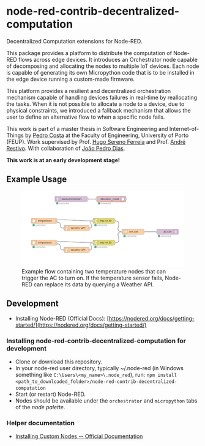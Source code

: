 # node-red-contrib-decentralized-computation

Decentralized Computation extensions for Node-RED.

This package provides a platform to distribute the computation of Node-RED flows across edge devices. It introduces an Orchestrator node capable of decomposing and allocating the nodes to multiple IoT devices. Each node is capable of generating its own Micropython code that is to be installed in the edge device running a custom-made firmware.

This platform provides a resilient and decentralized orchestration mechanism capable of handling devices failures in real-time by reallocating the tasks. When it is not possible to allocate a node to a device, due to physical constraints, we introduced a fallback mechanism that allows the user to define an alternative flow to when a specific node fails.

This work is part of a master thesis in Software Engineering and Internet-of-Things by [Pedro Costa](https://github.com/pmscosta) at the Faculty of Engineering, University of Porto (FEUP). Work supervised by Prof. [Hugo Sereno Ferreia](http://hugosereno.eu/) and Prof. [André Restivo](https://web.fe.up.pt/~arestivo/). With collaboration of [João Pedro Dias](http://jpdias.me).

**This work is at an early development stage!**

## Example Usage

<figure>
  <img
  src="./docs/temperature-compensate.png"
  alt="The beautiful MDN logo.">
  <figcaption>Example flow containing two temperature nodes that can trigger the AC to turn on. If the temperature sensor fails, Node-RED can replace its data by querying a Weather API. </figcaption>
</figure>

## Development

- Installing Node-RED (Official Docs): [https://nodered.org/docs/getting-started/](https://nodered.org/docs/getting-started/)

### Installing node-red-contrib-decentralized-computation for development

- Clone or download this repository.
- In your node-red user directory, typically ~/.node-red (in Windows something like `C:\Users\<my_name>\.node_red`), run: `npm install <path_to_downloaded_folder>/node-red-contrib-decentralized-computation`
- Start (or restart) Node-RED.
- Nodes should be available under the `orchestrator` and `micropython` tabs of the _node palette_.

### Helper documentation

- [Installing Custom Nodes -- Official Documentation](https://nodered.org/docs/creating-nodes/first-node#testing-your-node-in-node-red)

